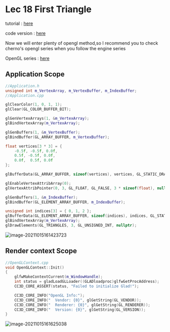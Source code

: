 # Lec 18 First Triangle

tutorial : [here](https://www.youtube.com/watch?v=bwFYXo0VgCc&list=PLlrATfBNZ98dC-V-N3m0Go4deliWHPFwT&index=28)

code version : [here](https://github.com/Graphic-researcher/Crosa-Conty-3D/tree/0d451000efbcbf615bda91389e718b43f4ee7685/HTC/Project/Crosa-Conty-3D/Crosa-Conty-3D)

Now we will enter plenty of opengl method,so I recommend you to check cherno's opengl series when you follow the engine series

OpenGL series : [here](https://www.youtube.com/watch?v=W3gAzLwfIP0&list=PLlrATfBNZ98foTJPJ_Ev03o2oq3-GGOS2)

## Application Scope

```c++
//Application.h
unsigned int m_VertexArray, m_VertexBuffer, m_IndexBuffer;
//Application.cpp

glClearColor(1, 0, 1, 1);
glClear(GL_COLOR_BUFFER_BIT);

glGenVertexArrays(1, &m_VertexArray);
glBindVertexArray(m_VertexArray);

glGenBuffers(1, &m_VertexBuffer);
glBindBuffer(GL_ARRAY_BUFFER, m_VertexBuffer);

float vertices[3 * 3] = {
    -0.5f, -0.5f, 0.0f,
    0.5f, -0.5f, 0.0f,
    0.0f,  0.5f, 0.0f
};

glBufferData(GL_ARRAY_BUFFER, sizeof(vertices), vertices, GL_STATIC_DRAW);

glEnableVertexAttribArray(0);
glVertexAttribPointer(0, 3, GL_FLOAT, GL_FALSE, 3 * sizeof(float), nullptr);

glGenBuffers(1, &m_IndexBuffer);
glBindBuffer(GL_ELEMENT_ARRAY_BUFFER, m_IndexBuffer);

unsigned int indices[3] = { 0, 1, 2 };
glBufferData(GL_ELEMENT_ARRAY_BUFFER, sizeof(indices), indices, GL_STATIC_DRAW);
glBindVertexArray(m_VertexArray);
glDrawElements(GL_TRIANGLES, 3, GL_UNSIGNED_INT, nullptr);

```

![image-20211015161423723](https://i.loli.net/2021/10/15/OxzN2kGQTEZ1PDl.png)

## Render context Scope

```c++
//OpenGLContext.cpp
void OpenGLContext::Init()
{
    glfwMakeContextCurrent(m_WindowHandle);
    int status = gladLoadGLLoader((GLADloadproc)glfwGetProcAddress);
    CC3D_CORE_ASSERT(status, "Failed to initialize Glad!");

    CC3D_CORE_INFO("OpenGL Info:");
    CC3D_CORE_INFO("  Vendor: {0}", glGetString(GL_VENDOR));
    CC3D_CORE_INFO("  Renderer: {0}", glGetString(GL_RENDERER));
    CC3D_CORE_INFO("  Version: {0}", glGetString(GL_VERSION));
}
```

![image-20211015161625038](https://i.loli.net/2021/10/15/a4FpAhwByfxXQDg.png)